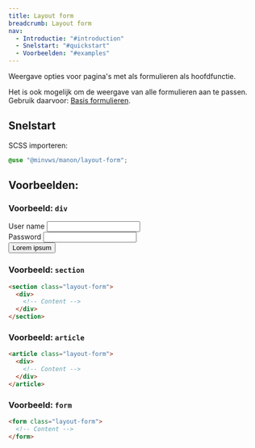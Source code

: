 ```yaml
---
title: Layout form
breadcrumb: Layout form
nav:
  - Introductie: "#introduction"
  - Snelstart: "#quickstart"
  - Voorbeelden: "#examples"
---
```


<p id="introduction">Weergave opties voor pagina's met als formulieren als hoofdfunctie.</p>

Het is ook mogelijk om de weergave van alle formulieren aan te passen. Gebruik
daarvoor: [Basis formulieren](/components/components/forms).

<h2 id="quickstart">Snelstart</h2>

SCSS importeren:

```scss
@use "@minvws/manon/layout-form";
```

<h2 id="examples">Voorbeelden:</h2>

### Voorbeeld: `div`

<div class="layout-form">
  <form class="background-color-offset">
    <div>
      <label for="example-div-name-1">User name</label>
      <input type="text" id="example-div-name-1" />
    </div>
    <div>
      <label for="example-div-password-1">Password</label>
      <input type="password" id="example-div-password-1" />
    </div>
    <button type="submit">Lorem ipsum</button>
  </form>
</div>

### Voorbeeld: `section`

```html
<section class="layout-form">
  <div>
    <!-- Content -->
  </div>
</section>
```

### Voorbeeld: `article`

```html
<article class="layout-form">
  <div>
    <!-- Content -->
  </div>
</article>
```

### Voorbeeld: `form`

```html
<form class="layout-form">
  <!-- Content -->
</form>
```
